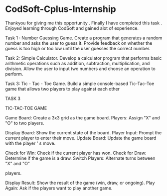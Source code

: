 # CodSoft-Cplus-Internship
Thankyou for giving me this opportunity . Finally I have completed this task . Enjoyed learning through CodSoft and gained alot of  experience.

Task 1 : Number Guessing Game.
Create a program that generates a random number and asks the
user to guess it. Provide feedback on whether the guess is too
high or too low until the user guesses the correct number.

Task 2: Simple Calculator.
Develop a calculator program that performs basic arithmetic
operations such as addition, subtraction, multiplication, and
division. Allow the user to input two numbers and choose an
operation to perform.

Task 3: Tic - Tac - Toe Game.
Build a simple console-based Tic-Tac-Toe game that
allows two players to play against each other

TASK 3

TIC-TAC-TOE GAME

Game Board: Create a 3x3 grid as the game board.
Players: Assign
"X"
and "O" to two players.

Display Board: Show the current state of the board.
Player Input: Prompt the current player to enter their move.
Update Board: Update the game board with the player
'
s move.

Check for Win: Check if the current player has won.
Check for Draw: Determine if the game is a draw.
Switch Players: Alternate turns between
"X"
and "O"

players.

Display Result: Show the result of the game (win, draw, or ongoing).
Play Again: Ask if the players want to play another game.
